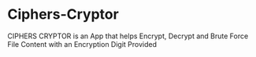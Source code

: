 # Ciphers-Cryptor
CIPHERS CRYPTOR is an App that helps Encrypt, Decrypt and  Brute Force File Content with an Encryption Digit Provided
